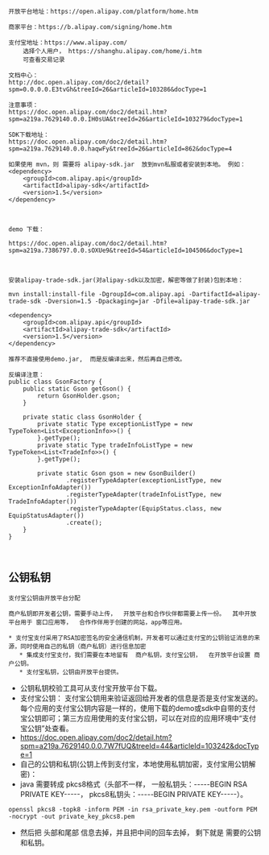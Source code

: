
```
开放平台地址：https://open.alipay.com/platform/home.htm

商家平台：https://b.alipay.com/signing/home.htm

支付宝地址：https://www.alipay.com/
    选择个人用户， https://shanghu.alipay.com/home/i.htm
    可查看交易记录
    
文档中心：
http://doc.open.alipay.com/doc2/detail?spm=0.0.0.0.E3tvGh&treeId=26&articleId=103286&docType=1  

注意事项：
https://doc.open.alipay.com/doc2/detail.htm?spm=a219a.7629140.0.0.IH0sUA&treeId=26&articleId=103279&docType=1 

SDK下载地址：
https://doc.open.alipay.com/doc2/detail.htm?spm=a219a.7629140.0.0.haqwFy&treeId=26&articleId=862&docType=4  

如果使用 mvn，则 需要将 alipay-sdk.jar  放到mvn私服或者安装到本地。 例如：
<dependency>
    <groupId>com.alipay.api</groupId>
    <artifactId>alipay-sdk</artifactId>
    <version>1.5</version>
</dependency>



demo 下载：

https://doc.open.alipay.com/doc2/detail.htm?spm=a219a.7386797.0.0.sOXUe9&treeId=54&articleId=104506&docType=1



安装alipay-trade-sdk.jar(对alipay-sdk以及加密，解密等做了封装)包到本地：

mvn install:install-file -DgroupId=com.alipay.api -DartifactId=alipay-trade-sdk -Dversion=1.5 -Dpackaging=jar -Dfile=alipay-trade-sdk.jar

<dependency>
    <groupId>com.alipay.api</groupId>
    <artifactId>alipay-trade-sdk</artifactId>
    <version>1.5</version>
</dependency>

推荐不直接使用demo.jar,  而是反编译出来，然后再自己修改。

反编译注意：
public class GsonFactory {
    public static Gson getGson() {
        return GsonHolder.gson;
    }

    private static class GsonHolder {
        private static Type exceptionListType = new TypeToken<List<ExceptionInfo>>() {
        }.getType();
        private static Type tradeInfoListType = new TypeToken<List<TradeInfo>>() {
        }.getType();

        private static Gson gson = new GsonBuilder()
                .registerTypeAdapter(exceptionListType, new ExceptionInfoAdapter())
                .registerTypeAdapter(tradeInfoListType, new TradeInfoAdapter())
                .registerTypeAdapter(EquipStatus.class, new EquipStatusAdapter())
                .create();
    }
}

  
```

## 公钥私钥
```
支付宝公钥由开放平台分配

商户私钥即开发者公钥，需要手动上传，  开放平台和合作伙伴都需要上传一份。  其中开放平台用于 窗口应用等，  合作作伴用于创建的网站，app等应用。

* 支付宝支付采用了RSA加密签名的安全通信机制，开发者可以通过支付宝的公钥验证消息的来源，同时使用自己的私钥（商户私钥）进行信息加密
   * 集成支付宝支付，我们需要在本地留有  商户私钥，支付宝公钥，  在开放平台设置 商户公钥。
   * 支付宝私钥，公钥由开放平台提供。
```

* 公钥私钥校验工具可从支付宝开放平台下载。
* 支付宝公钥： 支付宝公钥用来验证返回给开发者的信息是否是支付宝发送的。每个应用的支付宝公钥内容是一样的，使用下载的demo或sdk中自带的支付宝公钥即可；第三方应用使用的支付宝公钥，可以在对应的应用环境中“支付宝公钥”处查看。
* https://doc.open.alipay.com/doc2/detail.htm?spm=a219a.7629140.0.0.7W7fUQ&treeId=44&articleId=103242&docType=1
* 自己的公钥和私钥(公钥上传到支付宝，本地使用私钥加密，支付宝用公钥解密)：
* java 需要转成 pkcs8格式（头部不一样， 一般私钥头：-----BEGIN RSA PRIVATE KEY-----，  pkcs8私钥头：-----BEGIN PRIVATE KEY-----）。

```
openssl pkcs8 -topk8 -inform PEM -in rsa_private_key.pem -outform PEM -nocrypt -out private_key_pkcs8.pem
```
* 然后把 头部和尾部 信息去掉，并且把中间的回车去掉， 剩下就是  需要的公钥和私钥。